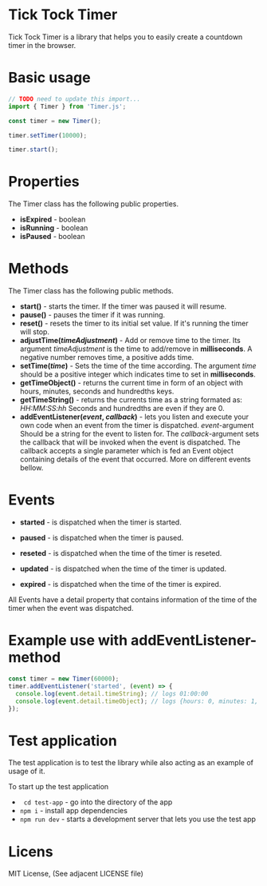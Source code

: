 # Tick Tock Timer

Tick Tock Timer is a library that helps you to easily create a countdown timer in the browser.

# Basic usage

```javascript
// TODO need to update this import...
import { Timer } from 'Timer.js';

const timer = new Timer();

timer.setTimer(10000);

timer.start();
```

# Properties

The Timer class has the following public properties.

- **isExpired** - boolean
- **isRunning** - boolean
- **isPaused** - boolean

# Methods

The Timer class has the following public methods.

- **start()** - starts the timer. If the timer was paused it will resume.
- **pause()** - pauses the timer if it was running.
- **reset()** - resets the timer to its initial set value. If it's running the timer will stop.
- **adjustTime(_timeAdjustment_)** - Add or remove time to the timer. Its argument _timeAdjustment_ is the time to add/remove in **milliseconds**. A negative number removes time, a positive adds time.
- **setTime(_time_)** - Sets the time of the time according. The argument _time_ should be a positive integer which indicates time to set in **milliseconds**.
- **getTimeObject()** - returns the current time in form of an object with hours, minutes, seconds and hundredths keys.
- **getTimeString()** - returns the currents time as a string formated as: _HH:MM:SS:hh_ Seconds and hundredths are even if they are 0.
- **addEventListener(_event_, _callback_)** - lets you listen and execute your own code when an event from the timer is dispatched. _event_-argument Should be a string for the event to listen for. The _callback_-argument sets the callback that will be invoked when the event is dispatched. The callback accepts a single parameter which is fed an Event object containing details of the event that occurred. More on different events bellow.

# Events

- **started** - is dispatched when the timer is started.

- **paused** - is dispatched when the timer is paused.

- **reseted** - is dispatched when the time of the timer is reseted.

- **updated** - is dispatched when the time of the timer is updated.

- **expired** - is dispatched when the time of the timer is expired.

All Events have a detail property that contains information of the time of the timer when the event was dispatched.

# Example use with addEventListener-method

```javascript
const timer = new Timer(60000);
timer.addEventListener('started', (event) => {
  console.log(event.detail.timeString); // logs 01:00:00
  console.log(event.detail.timeObject); // logs {hours: 0, minutes: 1, seconds: 0, hundredths: 0}
});
```

# Test application

The test application is to test the library while also acting as an example of usage of it.

To start up the test application

- ` cd test-app` - go into the directory of the app
- `npm i` - install app dependencies
- `npm run dev` - starts a development server that lets you use the test app

# Licens

MIT License, (See adjacent LICENSE file)
